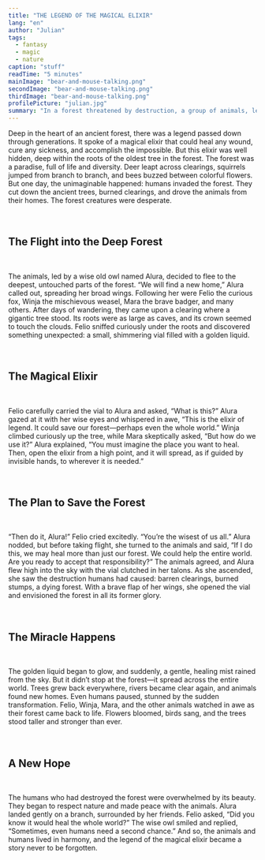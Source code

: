 ```yaml
---
title: "THE LEGEND OF THE MAGICAL ELIXIR"
lang: "en"
author: "Julian"
tags:
  - fantasy
  - magic
  - nature
caption: "stuff"
readTime: "5 minutes"
mainImage: "bear-and-mouse-talking.png"
secondImage: "bear-and-mouse-talking.png"
thirdImage: "bear-and-mouse-talking.png"
profilePicture: "julian.jpg"
summary: "In a forest threatened by destruction, a group of animals, led by the wise owl Alura, discovers a magical elixir with the power to heal. Together, they use it to restore their home—and the world—sparking a new harmony between nature and humans."
---
```


Deep in the heart of an ancient forest, there was a legend passed down through generations. It spoke of a magical elixir that could heal any wound, cure any sickness, and accomplish the impossible. But this elixir was well hidden, deep within the roots of the oldest tree in the forest.
The forest was a paradise, full of life and diversity. Deer leapt across clearings, squirrels jumped from branch to branch, and bees buzzed between colorful flowers. But one day, the unimaginable happened: humans invaded the forest. They cut down the ancient trees, burned clearings, and drove the animals from their homes. The forest creatures were desperate.
<br>
<br>
<br>

## The Flight into the Deep Forest

<br>

The animals, led by a wise old owl named Alura, decided to flee to the deepest, untouched parts of the forest. “We will find a new home,” Alura called out, spreading her broad wings. Following her were Felio the curious fox, Winja the mischievous weasel, Mara the brave badger, and many others.
After days of wandering, they came upon a clearing where a gigantic tree stood. Its roots were as large as caves, and its crown seemed to touch the clouds. Felio sniffed curiously under the roots and discovered something unexpected: a small, shimmering vial filled with a golden liquid.
<br>
<br>
<br>

## The Magical Elixir

<br>

Felio carefully carried the vial to Alura and asked, “What is this?” Alura gazed at it with her wise eyes and whispered in awe, “This is the elixir of legend. It could save our forest—perhaps even the whole world.”
Winja climbed curiously up the tree, while Mara skeptically asked, “But how do we use it?” Alura explained, “You must imagine the place you want to heal. Then, open the elixir from a high point, and it will spread, as if guided by invisible hands, to wherever it is needed.”
<br>
<br>
<br>

## The Plan to Save the Forest

<br>

“Then do it, Alura!” Felio cried excitedly. “You’re the wisest of us all.” Alura nodded, but before taking flight, she turned to the animals and said, “If I do this, we may heal more than just our forest. We could help the entire world. Are you ready to accept that responsibility?”
The animals agreed, and Alura flew high into the sky with the vial clutched in her talons. As she ascended, she saw the destruction humans had caused: barren clearings, burned stumps, a dying forest. With a brave flap of her wings, she opened the vial and envisioned the forest in all its former glory.
<br>
<br>
<br>

## The Miracle Happens

<br>

The golden liquid began to glow, and suddenly, a gentle, healing mist rained from the sky. But it didn’t stop at the forest—it spread across the entire world. Trees grew back everywhere, rivers became clear again, and animals found new homes. Even humans paused, stunned by the sudden transformation.
Felio, Winja, Mara, and the other animals watched in awe as their forest came back to life. Flowers bloomed, birds sang, and the trees stood taller and stronger than ever.
<br>
<br>
<br>

## A New Hope

<br>

The humans who had destroyed the forest were overwhelmed by its beauty. They began to respect nature and made peace with the animals. Alura landed gently on a branch, surrounded by her friends. Felio asked, “Did you know it would heal the whole world?”
The wise owl smiled and replied, “Sometimes, even humans need a second chance.”
And so, the animals and humans lived in harmony, and the legend of the magical elixir became a story never to be forgotten.
